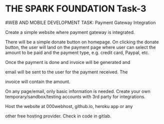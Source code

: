# THE SPARK FOUNDATION Task-3
#WEB AND MOBILE DEVELOPMENT 
TASK:
Payment Gateway Integration

Create a simple website where payment gateway is integrated.

There will be a simple donate button on homepage. On clicking the donate button, the user will land on the payment page where user can select the amount to be paid and the payment type, e.g. credit card, Paypal, etc.

Once the payment is done and invoice will be generated and

email will be sent to the user for the payment received. The

invoice will contain the amount.

On any page/email, only basic information is needed. Create your own temporary/sandbox/testing accounts with 3rd party for integrations.

Host the website at 000webhost, github.io, heroku app or any

other free hosting provider. Check in code in gitlab.
